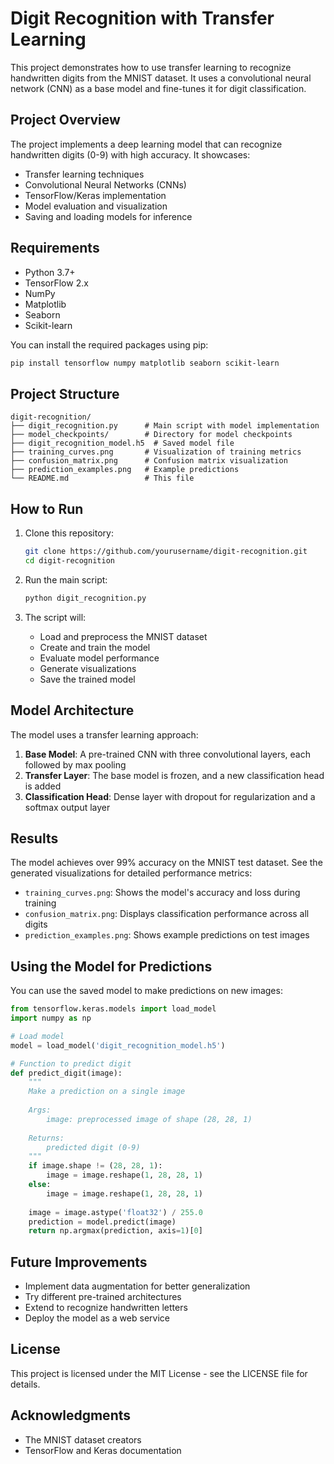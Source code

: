 # Digit Recognition with Transfer Learning

This project demonstrates how to use transfer learning to recognize handwritten digits from the MNIST dataset. It uses a convolutional neural network (CNN) as a base model and fine-tunes it for digit classification.

## Project Overview

The project implements a deep learning model that can recognize handwritten digits (0-9) with high accuracy. It showcases:

- Transfer learning techniques
- Convolutional Neural Networks (CNNs)
- TensorFlow/Keras implementation
- Model evaluation and visualization
- Saving and loading models for inference

## Requirements

- Python 3.7+
- TensorFlow 2.x
- NumPy
- Matplotlib
- Seaborn
- Scikit-learn

You can install the required packages using pip:

```bash
pip install tensorflow numpy matplotlib seaborn scikit-learn
```

## Project Structure

```
digit-recognition/
├── digit_recognition.py      # Main script with model implementation
├── model_checkpoints/        # Directory for model checkpoints
├── digit_recognition_model.h5  # Saved model file
├── training_curves.png       # Visualization of training metrics
├── confusion_matrix.png      # Confusion matrix visualization
├── prediction_examples.png   # Example predictions
└── README.md                 # This file
```

## How to Run

1. Clone this repository:
   ```bash
   git clone https://github.com/yourusername/digit-recognition.git
   cd digit-recognition
   ```

2. Run the main script:
   ```bash
   python digit_recognition.py
   ```

3. The script will:
   - Load and preprocess the MNIST dataset
   - Create and train the model
   - Evaluate model performance
   - Generate visualizations
   - Save the trained model

## Model Architecture

The model uses a transfer learning approach:

1. **Base Model**: A pre-trained CNN with three convolutional layers, each followed by max pooling
2. **Transfer Layer**: The base model is frozen, and a new classification head is added
3. **Classification Head**: Dense layer with dropout for regularization and a softmax output layer

## Results

The model achieves over 99% accuracy on the MNIST test dataset. See the generated visualizations for detailed performance metrics:

- `training_curves.png`: Shows the model's accuracy and loss during training
- `confusion_matrix.png`: Displays classification performance across all digits
- `prediction_examples.png`: Shows example predictions on test images

## Using the Model for Predictions

You can use the saved model to make predictions on new images:

```python
from tensorflow.keras.models import load_model
import numpy as np

# Load model
model = load_model('digit_recognition_model.h5')

# Function to predict digit
def predict_digit(image):
    """
    Make a prediction on a single image
    
    Args:
        image: preprocessed image of shape (28, 28, 1)
        
    Returns:
        predicted digit (0-9)
    """
    if image.shape != (28, 28, 1):
        image = image.reshape(1, 28, 28, 1)
    else:
        image = image.reshape(1, 28, 28, 1)
    
    image = image.astype('float32') / 255.0
    prediction = model.predict(image)
    return np.argmax(prediction, axis=1)[0]
```

## Future Improvements

- Implement data augmentation for better generalization
- Try different pre-trained architectures
- Extend to recognize handwritten letters
- Deploy the model as a web service

## License

This project is licensed under the MIT License - see the LICENSE file for details.

## Acknowledgments

- The MNIST dataset creators
- TensorFlow and Keras documentation
